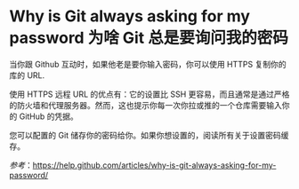 Why is Git always asking for my password 为啥 Git 总是要询问我的密码
===========

当你跟 Github 互动时，如果他老是要你输入密码，你可以使用 HTTPS 复制你的库的 URL.

使用 HTTPS 远程 URL 的优点有：它的设置比 SSH 更容易，而且通常是通过严格的防火墙和代理服务器。然而，这也提示你每一次你拉或推的一个仓库需要输入你的 GitHub 的凭据。

您可以配置的 Git 储存你的密码给你。如果你想设置的，阅读所有关于设置密码缓存。

*参考*：[https://help.github.com/articles/why-is-git-always-asking-for-my-password/
](https://help.github.com/articles/why-is-git-always-asking-for-my-password/
)
